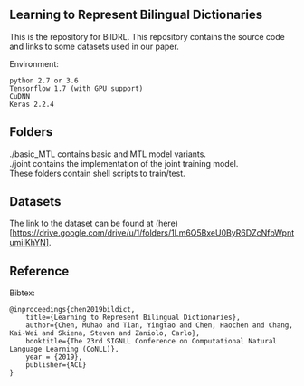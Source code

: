 ## Learning to Represent Bilingual Dictionaries

This is the repository for BilDRL. This repository contains the source code and links to some datasets used in our paper.

Environment:

    python 2.7 or 3.6
    Tensorflow 1.7 (with GPU support)
    CuDNN
    Keras 2.2.4

## Folders

./basic_MTL contains basic and MTL model variants.  
./joint contains the implementation of the joint training model.  
These folders contain shell scripts to train/test.  

## Datasets

The link to the dataset can be found at (here)[https://drive.google.com/drive/u/1/folders/1Lm6Q5BxeU0ByR6DZcNfbWpntumiIKhYN].  

## Reference

Bibtex:

    @inproceedings{chen2019bildict,
        title={Learning to Represent Bilingual Dictionaries},
        author={Chen, Muhao and Tian, Yingtao and Chen, Haochen and Chang, Kai-Wei and Skiena, Steven and Zaniolo, Carlo},
        booktitle={The 23rd SIGNLL Conference on Computational Natural Language Learning (CoNLL)},
        year = {2019},
        publisher={ACL}
    }
